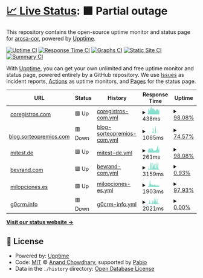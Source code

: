 # [📈 Live Status](https://status.coregistros.com): <!--live status--> **🟧 Partial outage**

This repository contains the open-source uptime monitor and status page for [arosa-cor](https://status.coregistros.com), powered by [Upptime](https://github.com/upptime/upptime).

[![Uptime CI](https://github.com/arosa-cor/coregistros/workflows/Uptime%20CI/badge.svg)](https://github.com/arosa-cor/coregistros/actions?query=workflow%3A%22Uptime+CI%22)
[![Response Time CI](https://github.com/arosa-cor/coregistros/workflows/Response%20Time%20CI/badge.svg)](https://github.com/arosa-cor/coregistros/actions?query=workflow%3A%22Response+Time+CI%22)
[![Graphs CI](https://github.com/arosa-cor/coregistros/workflows/Graphs%20CI/badge.svg)](https://github.com/arosa-cor/coregistros/actions?query=workflow%3A%22Graphs+CI%22)
[![Static Site CI](https://github.com/arosa-cor/coregistros/workflows/Static%20Site%20CI/badge.svg)](https://github.com/arosa-cor/coregistros/actions?query=workflow%3A%22Static+Site+CI%22)
[![Summary CI](https://github.com/arosa-cor/coregistros/workflows/Summary%20CI/badge.svg)](https://github.com/arosa-cor/coregistros/actions?query=workflow%3A%22Summary+CI%22)

With [Upptime](https://upptime.js.org), you can get your own unlimited and free uptime monitor and status page, powered entirely by a GitHub repository. We use [Issues](https://github.com/arosa-cor/coregistros/issues) as incident reports, [Actions](https://github.com/arosa-cor/coregistros/actions) as uptime monitors, and [Pages](https://status.coregistros.com) for the status page.

<!--start: status pages-->
<!-- This summary is generated by Upptime (https://github.com/upptime/upptime) -->
<!-- Do not edit this manually, your changes will be overwritten -->
<!-- prettier-ignore -->
| URL | Status | History | Response Time | Uptime |
| --- | ------ | ------- | ------------- | ------ |
| <img alt="" src="https://icons.duckduckgo.com/ip3/www.coregistros.com.ico" height="13"> [coregistros.com](https://www.coregistros.com) | 🟩 Up | [coregistros-com.yml](https://github.com/arosa-cor/coregistros/commits/HEAD/history/coregistros-com.yml) | <details><summary><img alt="Response time graph" src="./graphs/coregistros-com/response-time-week.png" height="20"> 438ms</summary><br><a href="https://arosa-cor.github.io/coregistros/history/coregistros-com"><img alt="Response time 434" src="https://img.shields.io/endpoint?url=https%3A%2F%2Fraw.githubusercontent.com%2Farosa-cor%2Fcoregistros%2FHEAD%2Fapi%2Fcoregistros-com%2Fresponse-time.json"></a><br><a href="https://arosa-cor.github.io/coregistros/history/coregistros-com"><img alt="24-hour response time 659" src="https://img.shields.io/endpoint?url=https%3A%2F%2Fraw.githubusercontent.com%2Farosa-cor%2Fcoregistros%2FHEAD%2Fapi%2Fcoregistros-com%2Fresponse-time-day.json"></a><br><a href="https://arosa-cor.github.io/coregistros/history/coregistros-com"><img alt="7-day response time 438" src="https://img.shields.io/endpoint?url=https%3A%2F%2Fraw.githubusercontent.com%2Farosa-cor%2Fcoregistros%2FHEAD%2Fapi%2Fcoregistros-com%2Fresponse-time-week.json"></a><br><a href="https://arosa-cor.github.io/coregistros/history/coregistros-com"><img alt="30-day response time 434" src="https://img.shields.io/endpoint?url=https%3A%2F%2Fraw.githubusercontent.com%2Farosa-cor%2Fcoregistros%2FHEAD%2Fapi%2Fcoregistros-com%2Fresponse-time-month.json"></a><br><a href="https://arosa-cor.github.io/coregistros/history/coregistros-com"><img alt="1-year response time 434" src="https://img.shields.io/endpoint?url=https%3A%2F%2Fraw.githubusercontent.com%2Farosa-cor%2Fcoregistros%2FHEAD%2Fapi%2Fcoregistros-com%2Fresponse-time-year.json"></a></details> | <details><summary><a href="https://arosa-cor.github.io/coregistros/history/coregistros-com">98.08%</a></summary><a href="https://arosa-cor.github.io/coregistros/history/coregistros-com"><img alt="All-time uptime 98.08%" src="https://img.shields.io/endpoint?url=https%3A%2F%2Fraw.githubusercontent.com%2Farosa-cor%2Fcoregistros%2FHEAD%2Fapi%2Fcoregistros-com%2Fuptime.json"></a><br><a href="https://arosa-cor.github.io/coregistros/history/coregistros-com"><img alt="24-hour uptime 100.00%" src="https://img.shields.io/endpoint?url=https%3A%2F%2Fraw.githubusercontent.com%2Farosa-cor%2Fcoregistros%2FHEAD%2Fapi%2Fcoregistros-com%2Fuptime-day.json"></a><br><a href="https://arosa-cor.github.io/coregistros/history/coregistros-com"><img alt="7-day uptime 98.08%" src="https://img.shields.io/endpoint?url=https%3A%2F%2Fraw.githubusercontent.com%2Farosa-cor%2Fcoregistros%2FHEAD%2Fapi%2Fcoregistros-com%2Fuptime-week.json"></a><br><a href="https://arosa-cor.github.io/coregistros/history/coregistros-com"><img alt="30-day uptime 98.08%" src="https://img.shields.io/endpoint?url=https%3A%2F%2Fraw.githubusercontent.com%2Farosa-cor%2Fcoregistros%2FHEAD%2Fapi%2Fcoregistros-com%2Fuptime-month.json"></a><br><a href="https://arosa-cor.github.io/coregistros/history/coregistros-com"><img alt="1-year uptime 98.08%" src="https://img.shields.io/endpoint?url=https%3A%2F%2Fraw.githubusercontent.com%2Farosa-cor%2Fcoregistros%2FHEAD%2Fapi%2Fcoregistros-com%2Fuptime-year.json"></a></details>
| <img alt="" src="https://icons.duckduckgo.com/ip3/blog.sorteopremios.com.ico" height="13"> [blog.sorteopremios.com](https://blog.sorteopremios.com) | 🟥 Down | [blog-sorteopremios-com.yml](https://github.com/arosa-cor/coregistros/commits/HEAD/history/blog-sorteopremios-com.yml) | <details><summary><img alt="Response time graph" src="./graphs/blog-sorteopremios-com/response-time-week.png" height="20"> 1065ms</summary><br><a href="https://arosa-cor.github.io/coregistros/history/blog-sorteopremios-com"><img alt="Response time 880" src="https://img.shields.io/endpoint?url=https%3A%2F%2Fraw.githubusercontent.com%2Farosa-cor%2Fcoregistros%2FHEAD%2Fapi%2Fblog-sorteopremios-com%2Fresponse-time.json"></a><br><a href="https://arosa-cor.github.io/coregistros/history/blog-sorteopremios-com"><img alt="24-hour response time 112" src="https://img.shields.io/endpoint?url=https%3A%2F%2Fraw.githubusercontent.com%2Farosa-cor%2Fcoregistros%2FHEAD%2Fapi%2Fblog-sorteopremios-com%2Fresponse-time-day.json"></a><br><a href="https://arosa-cor.github.io/coregistros/history/blog-sorteopremios-com"><img alt="7-day response time 1065" src="https://img.shields.io/endpoint?url=https%3A%2F%2Fraw.githubusercontent.com%2Farosa-cor%2Fcoregistros%2FHEAD%2Fapi%2Fblog-sorteopremios-com%2Fresponse-time-week.json"></a><br><a href="https://arosa-cor.github.io/coregistros/history/blog-sorteopremios-com"><img alt="30-day response time 880" src="https://img.shields.io/endpoint?url=https%3A%2F%2Fraw.githubusercontent.com%2Farosa-cor%2Fcoregistros%2FHEAD%2Fapi%2Fblog-sorteopremios-com%2Fresponse-time-month.json"></a><br><a href="https://arosa-cor.github.io/coregistros/history/blog-sorteopremios-com"><img alt="1-year response time 880" src="https://img.shields.io/endpoint?url=https%3A%2F%2Fraw.githubusercontent.com%2Farosa-cor%2Fcoregistros%2FHEAD%2Fapi%2Fblog-sorteopremios-com%2Fresponse-time-year.json"></a></details> | <details><summary><a href="https://arosa-cor.github.io/coregistros/history/blog-sorteopremios-com">74.57%</a></summary><a href="https://arosa-cor.github.io/coregistros/history/blog-sorteopremios-com"><img alt="All-time uptime 77.17%" src="https://img.shields.io/endpoint?url=https%3A%2F%2Fraw.githubusercontent.com%2Farosa-cor%2Fcoregistros%2FHEAD%2Fapi%2Fblog-sorteopremios-com%2Fuptime.json"></a><br><a href="https://arosa-cor.github.io/coregistros/history/blog-sorteopremios-com"><img alt="24-hour uptime 0.00%" src="https://img.shields.io/endpoint?url=https%3A%2F%2Fraw.githubusercontent.com%2Farosa-cor%2Fcoregistros%2FHEAD%2Fapi%2Fblog-sorteopremios-com%2Fuptime-day.json"></a><br><a href="https://arosa-cor.github.io/coregistros/history/blog-sorteopremios-com"><img alt="7-day uptime 74.57%" src="https://img.shields.io/endpoint?url=https%3A%2F%2Fraw.githubusercontent.com%2Farosa-cor%2Fcoregistros%2FHEAD%2Fapi%2Fblog-sorteopremios-com%2Fuptime-week.json"></a><br><a href="https://arosa-cor.github.io/coregistros/history/blog-sorteopremios-com"><img alt="30-day uptime 77.17%" src="https://img.shields.io/endpoint?url=https%3A%2F%2Fraw.githubusercontent.com%2Farosa-cor%2Fcoregistros%2FHEAD%2Fapi%2Fblog-sorteopremios-com%2Fuptime-month.json"></a><br><a href="https://arosa-cor.github.io/coregistros/history/blog-sorteopremios-com"><img alt="1-year uptime 77.17%" src="https://img.shields.io/endpoint?url=https%3A%2F%2Fraw.githubusercontent.com%2Farosa-cor%2Fcoregistros%2FHEAD%2Fapi%2Fblog-sorteopremios-com%2Fuptime-year.json"></a></details>
| <img alt="" src="https://icons.duckduckgo.com/ip3/mitest.de.ico" height="13"> [mitest.de](https://mitest.de) | 🟩 Up | [mitest-de.yml](https://github.com/arosa-cor/coregistros/commits/HEAD/history/mitest-de.yml) | <details><summary><img alt="Response time graph" src="./graphs/mitest-de/response-time-week.png" height="20"> 261ms</summary><br><a href="https://arosa-cor.github.io/coregistros/history/mitest-de"><img alt="Response time 265" src="https://img.shields.io/endpoint?url=https%3A%2F%2Fraw.githubusercontent.com%2Farosa-cor%2Fcoregistros%2FHEAD%2Fapi%2Fmitest-de%2Fresponse-time.json"></a><br><a href="https://arosa-cor.github.io/coregistros/history/mitest-de"><img alt="24-hour response time 349" src="https://img.shields.io/endpoint?url=https%3A%2F%2Fraw.githubusercontent.com%2Farosa-cor%2Fcoregistros%2FHEAD%2Fapi%2Fmitest-de%2Fresponse-time-day.json"></a><br><a href="https://arosa-cor.github.io/coregistros/history/mitest-de"><img alt="7-day response time 261" src="https://img.shields.io/endpoint?url=https%3A%2F%2Fraw.githubusercontent.com%2Farosa-cor%2Fcoregistros%2FHEAD%2Fapi%2Fmitest-de%2Fresponse-time-week.json"></a><br><a href="https://arosa-cor.github.io/coregistros/history/mitest-de"><img alt="30-day response time 265" src="https://img.shields.io/endpoint?url=https%3A%2F%2Fraw.githubusercontent.com%2Farosa-cor%2Fcoregistros%2FHEAD%2Fapi%2Fmitest-de%2Fresponse-time-month.json"></a><br><a href="https://arosa-cor.github.io/coregistros/history/mitest-de"><img alt="1-year response time 265" src="https://img.shields.io/endpoint?url=https%3A%2F%2Fraw.githubusercontent.com%2Farosa-cor%2Fcoregistros%2FHEAD%2Fapi%2Fmitest-de%2Fresponse-time-year.json"></a></details> | <details><summary><a href="https://arosa-cor.github.io/coregistros/history/mitest-de">98.08%</a></summary><a href="https://arosa-cor.github.io/coregistros/history/mitest-de"><img alt="All-time uptime 98.08%" src="https://img.shields.io/endpoint?url=https%3A%2F%2Fraw.githubusercontent.com%2Farosa-cor%2Fcoregistros%2FHEAD%2Fapi%2Fmitest-de%2Fuptime.json"></a><br><a href="https://arosa-cor.github.io/coregistros/history/mitest-de"><img alt="24-hour uptime 100.00%" src="https://img.shields.io/endpoint?url=https%3A%2F%2Fraw.githubusercontent.com%2Farosa-cor%2Fcoregistros%2FHEAD%2Fapi%2Fmitest-de%2Fuptime-day.json"></a><br><a href="https://arosa-cor.github.io/coregistros/history/mitest-de"><img alt="7-day uptime 98.08%" src="https://img.shields.io/endpoint?url=https%3A%2F%2Fraw.githubusercontent.com%2Farosa-cor%2Fcoregistros%2FHEAD%2Fapi%2Fmitest-de%2Fuptime-week.json"></a><br><a href="https://arosa-cor.github.io/coregistros/history/mitest-de"><img alt="30-day uptime 98.08%" src="https://img.shields.io/endpoint?url=https%3A%2F%2Fraw.githubusercontent.com%2Farosa-cor%2Fcoregistros%2FHEAD%2Fapi%2Fmitest-de%2Fuptime-month.json"></a><br><a href="https://arosa-cor.github.io/coregistros/history/mitest-de"><img alt="1-year uptime 98.08%" src="https://img.shields.io/endpoint?url=https%3A%2F%2Fraw.githubusercontent.com%2Farosa-cor%2Fcoregistros%2FHEAD%2Fapi%2Fmitest-de%2Fuptime-year.json"></a></details>
| <img alt="" src="https://icons.duckduckgo.com/ip3/www.bevrand.com.ico" height="13"> [bevrand.com](https://www.bevrand.com) | 🟩 Up | [bevrand-com.yml](https://github.com/arosa-cor/coregistros/commits/HEAD/history/bevrand-com.yml) | <details><summary><img alt="Response time graph" src="./graphs/bevrand-com/response-time-week.png" height="20"> 3159ms</summary><br><a href="https://arosa-cor.github.io/coregistros/history/bevrand-com"><img alt="Response time 3159" src="https://img.shields.io/endpoint?url=https%3A%2F%2Fraw.githubusercontent.com%2Farosa-cor%2Fcoregistros%2FHEAD%2Fapi%2Fbevrand-com%2Fresponse-time.json"></a><br><a href="https://arosa-cor.github.io/coregistros/history/bevrand-com"><img alt="24-hour response time 2510" src="https://img.shields.io/endpoint?url=https%3A%2F%2Fraw.githubusercontent.com%2Farosa-cor%2Fcoregistros%2FHEAD%2Fapi%2Fbevrand-com%2Fresponse-time-day.json"></a><br><a href="https://arosa-cor.github.io/coregistros/history/bevrand-com"><img alt="7-day response time 3159" src="https://img.shields.io/endpoint?url=https%3A%2F%2Fraw.githubusercontent.com%2Farosa-cor%2Fcoregistros%2FHEAD%2Fapi%2Fbevrand-com%2Fresponse-time-week.json"></a><br><a href="https://arosa-cor.github.io/coregistros/history/bevrand-com"><img alt="30-day response time 3159" src="https://img.shields.io/endpoint?url=https%3A%2F%2Fraw.githubusercontent.com%2Farosa-cor%2Fcoregistros%2FHEAD%2Fapi%2Fbevrand-com%2Fresponse-time-month.json"></a><br><a href="https://arosa-cor.github.io/coregistros/history/bevrand-com"><img alt="1-year response time 3159" src="https://img.shields.io/endpoint?url=https%3A%2F%2Fraw.githubusercontent.com%2Farosa-cor%2Fcoregistros%2FHEAD%2Fapi%2Fbevrand-com%2Fresponse-time-year.json"></a></details> | <details><summary><a href="https://arosa-cor.github.io/coregistros/history/bevrand-com">0.93%</a></summary><a href="https://arosa-cor.github.io/coregistros/history/bevrand-com"><img alt="All-time uptime 0.93%" src="https://img.shields.io/endpoint?url=https%3A%2F%2Fraw.githubusercontent.com%2Farosa-cor%2Fcoregistros%2FHEAD%2Fapi%2Fbevrand-com%2Fuptime.json"></a><br><a href="https://arosa-cor.github.io/coregistros/history/bevrand-com"><img alt="24-hour uptime 6.43%" src="https://img.shields.io/endpoint?url=https%3A%2F%2Fraw.githubusercontent.com%2Farosa-cor%2Fcoregistros%2FHEAD%2Fapi%2Fbevrand-com%2Fuptime-day.json"></a><br><a href="https://arosa-cor.github.io/coregistros/history/bevrand-com"><img alt="7-day uptime 0.93%" src="https://img.shields.io/endpoint?url=https%3A%2F%2Fraw.githubusercontent.com%2Farosa-cor%2Fcoregistros%2FHEAD%2Fapi%2Fbevrand-com%2Fuptime-week.json"></a><br><a href="https://arosa-cor.github.io/coregistros/history/bevrand-com"><img alt="30-day uptime 0.93%" src="https://img.shields.io/endpoint?url=https%3A%2F%2Fraw.githubusercontent.com%2Farosa-cor%2Fcoregistros%2FHEAD%2Fapi%2Fbevrand-com%2Fuptime-month.json"></a><br><a href="https://arosa-cor.github.io/coregistros/history/bevrand-com"><img alt="1-year uptime 0.93%" src="https://img.shields.io/endpoint?url=https%3A%2F%2Fraw.githubusercontent.com%2Farosa-cor%2Fcoregistros%2FHEAD%2Fapi%2Fbevrand-com%2Fuptime-year.json"></a></details>
| <img alt="" src="https://icons.duckduckgo.com/ip3/milopciones.es.ico" height="13"> [milopciones.es](https://milopciones.es) | 🟩 Up | [milopciones-es.yml](https://github.com/arosa-cor/coregistros/commits/HEAD/history/milopciones-es.yml) | <details><summary><img alt="Response time graph" src="./graphs/milopciones-es/response-time-week.png" height="20"> 1903ms</summary><br><a href="https://arosa-cor.github.io/coregistros/history/milopciones-es"><img alt="Response time 1689" src="https://img.shields.io/endpoint?url=https%3A%2F%2Fraw.githubusercontent.com%2Farosa-cor%2Fcoregistros%2FHEAD%2Fapi%2Fmilopciones-es%2Fresponse-time.json"></a><br><a href="https://arosa-cor.github.io/coregistros/history/milopciones-es"><img alt="24-hour response time 1378" src="https://img.shields.io/endpoint?url=https%3A%2F%2Fraw.githubusercontent.com%2Farosa-cor%2Fcoregistros%2FHEAD%2Fapi%2Fmilopciones-es%2Fresponse-time-day.json"></a><br><a href="https://arosa-cor.github.io/coregistros/history/milopciones-es"><img alt="7-day response time 1903" src="https://img.shields.io/endpoint?url=https%3A%2F%2Fraw.githubusercontent.com%2Farosa-cor%2Fcoregistros%2FHEAD%2Fapi%2Fmilopciones-es%2Fresponse-time-week.json"></a><br><a href="https://arosa-cor.github.io/coregistros/history/milopciones-es"><img alt="30-day response time 1689" src="https://img.shields.io/endpoint?url=https%3A%2F%2Fraw.githubusercontent.com%2Farosa-cor%2Fcoregistros%2FHEAD%2Fapi%2Fmilopciones-es%2Fresponse-time-month.json"></a><br><a href="https://arosa-cor.github.io/coregistros/history/milopciones-es"><img alt="1-year response time 1689" src="https://img.shields.io/endpoint?url=https%3A%2F%2Fraw.githubusercontent.com%2Farosa-cor%2Fcoregistros%2FHEAD%2Fapi%2Fmilopciones-es%2Fresponse-time-year.json"></a></details> | <details><summary><a href="https://arosa-cor.github.io/coregistros/history/milopciones-es">97.93%</a></summary><a href="https://arosa-cor.github.io/coregistros/history/milopciones-es"><img alt="All-time uptime 98.15%" src="https://img.shields.io/endpoint?url=https%3A%2F%2Fraw.githubusercontent.com%2Farosa-cor%2Fcoregistros%2FHEAD%2Fapi%2Fmilopciones-es%2Fuptime.json"></a><br><a href="https://arosa-cor.github.io/coregistros/history/milopciones-es"><img alt="24-hour uptime 100.00%" src="https://img.shields.io/endpoint?url=https%3A%2F%2Fraw.githubusercontent.com%2Farosa-cor%2Fcoregistros%2FHEAD%2Fapi%2Fmilopciones-es%2Fuptime-day.json"></a><br><a href="https://arosa-cor.github.io/coregistros/history/milopciones-es"><img alt="7-day uptime 97.93%" src="https://img.shields.io/endpoint?url=https%3A%2F%2Fraw.githubusercontent.com%2Farosa-cor%2Fcoregistros%2FHEAD%2Fapi%2Fmilopciones-es%2Fuptime-week.json"></a><br><a href="https://arosa-cor.github.io/coregistros/history/milopciones-es"><img alt="30-day uptime 98.15%" src="https://img.shields.io/endpoint?url=https%3A%2F%2Fraw.githubusercontent.com%2Farosa-cor%2Fcoregistros%2FHEAD%2Fapi%2Fmilopciones-es%2Fuptime-month.json"></a><br><a href="https://arosa-cor.github.io/coregistros/history/milopciones-es"><img alt="1-year uptime 98.15%" src="https://img.shields.io/endpoint?url=https%3A%2F%2Fraw.githubusercontent.com%2Farosa-cor%2Fcoregistros%2FHEAD%2Fapi%2Fmilopciones-es%2Fuptime-year.json"></a></details>
| <img alt="" src="https://icons.duckduckgo.com/ip3/g0crm.info.ico" height="13"> [g0crm.info](https://g0crm.info) | 🟥 Down | [g0crm-info.yml](https://github.com/arosa-cor/coregistros/commits/HEAD/history/g0crm-info.yml) | <details><summary><img alt="Response time graph" src="./graphs/g0crm-info/response-time-week.png" height="20"> 2021ms</summary><br><a href="https://arosa-cor.github.io/coregistros/history/g0crm-info"><img alt="Response time 1850" src="https://img.shields.io/endpoint?url=https%3A%2F%2Fraw.githubusercontent.com%2Farosa-cor%2Fcoregistros%2FHEAD%2Fapi%2Fg0crm-info%2Fresponse-time.json"></a><br><a href="https://arosa-cor.github.io/coregistros/history/g0crm-info"><img alt="24-hour response time 489" src="https://img.shields.io/endpoint?url=https%3A%2F%2Fraw.githubusercontent.com%2Farosa-cor%2Fcoregistros%2FHEAD%2Fapi%2Fg0crm-info%2Fresponse-time-day.json"></a><br><a href="https://arosa-cor.github.io/coregistros/history/g0crm-info"><img alt="7-day response time 2021" src="https://img.shields.io/endpoint?url=https%3A%2F%2Fraw.githubusercontent.com%2Farosa-cor%2Fcoregistros%2FHEAD%2Fapi%2Fg0crm-info%2Fresponse-time-week.json"></a><br><a href="https://arosa-cor.github.io/coregistros/history/g0crm-info"><img alt="30-day response time 1850" src="https://img.shields.io/endpoint?url=https%3A%2F%2Fraw.githubusercontent.com%2Farosa-cor%2Fcoregistros%2FHEAD%2Fapi%2Fg0crm-info%2Fresponse-time-month.json"></a><br><a href="https://arosa-cor.github.io/coregistros/history/g0crm-info"><img alt="1-year response time 1850" src="https://img.shields.io/endpoint?url=https%3A%2F%2Fraw.githubusercontent.com%2Farosa-cor%2Fcoregistros%2FHEAD%2Fapi%2Fg0crm-info%2Fresponse-time-year.json"></a></details> | <details><summary><a href="https://arosa-cor.github.io/coregistros/history/g0crm-info">0.00%</a></summary><a href="https://arosa-cor.github.io/coregistros/history/g0crm-info"><img alt="All-time uptime 0.00%" src="https://img.shields.io/endpoint?url=https%3A%2F%2Fraw.githubusercontent.com%2Farosa-cor%2Fcoregistros%2FHEAD%2Fapi%2Fg0crm-info%2Fuptime.json"></a><br><a href="https://arosa-cor.github.io/coregistros/history/g0crm-info"><img alt="24-hour uptime 0.00%" src="https://img.shields.io/endpoint?url=https%3A%2F%2Fraw.githubusercontent.com%2Farosa-cor%2Fcoregistros%2FHEAD%2Fapi%2Fg0crm-info%2Fuptime-day.json"></a><br><a href="https://arosa-cor.github.io/coregistros/history/g0crm-info"><img alt="7-day uptime 0.00%" src="https://img.shields.io/endpoint?url=https%3A%2F%2Fraw.githubusercontent.com%2Farosa-cor%2Fcoregistros%2FHEAD%2Fapi%2Fg0crm-info%2Fuptime-week.json"></a><br><a href="https://arosa-cor.github.io/coregistros/history/g0crm-info"><img alt="30-day uptime 0.00%" src="https://img.shields.io/endpoint?url=https%3A%2F%2Fraw.githubusercontent.com%2Farosa-cor%2Fcoregistros%2FHEAD%2Fapi%2Fg0crm-info%2Fuptime-month.json"></a><br><a href="https://arosa-cor.github.io/coregistros/history/g0crm-info"><img alt="1-year uptime 0.00%" src="https://img.shields.io/endpoint?url=https%3A%2F%2Fraw.githubusercontent.com%2Farosa-cor%2Fcoregistros%2FHEAD%2Fapi%2Fg0crm-info%2Fuptime-year.json"></a></details>

<!--end: status pages-->

[**Visit our status website →**](https://status.coregistros.com)

## 📄 License

- Powered by: [Upptime](https://github.com/upptime/upptime)
- Code: [MIT](./LICENSE) © [Anand Chowdhary](https://anandchowdhary.com), supported by [Pabio](https://pabio.com)
- Data in the `./history` directory: [Open Database License](https://opendatacommons.org/licenses/odbl/1-0/)
